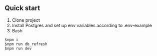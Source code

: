 ## Quick start
1. Clone project
2. Install Postgres and set up env variables according to .env-example
3. Bash
```
$npm i
$npm run db_refresh
$npm run dev

```

